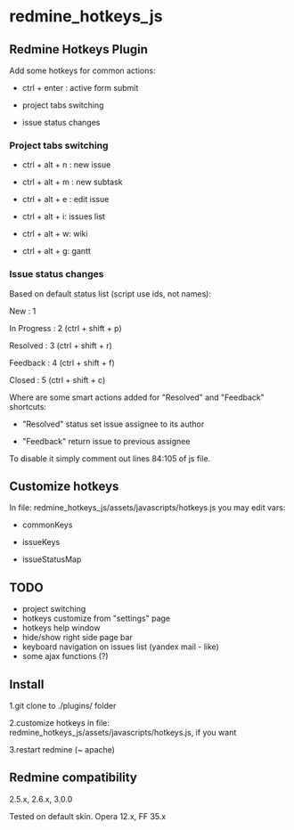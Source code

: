# redmine_hotkeys_js
## Redmine Hotkeys Plugin

Add some hotkeys for common actions: 

* ctrl + enter : active form submit

* project tabs switching

* issue status changes


### Project tabs switching

* ctrl + alt + n : new issue

* ctrl + alt + m : new subtask

* ctrl + alt + e : edit issue

* ctrl + alt + i: issues list

* ctrl + alt + w: wiki

* ctrl + alt + g: gantt

### Issue status changes

Based on default status list (script use ids, not names):

New : 1

In Progress : 2 (ctrl + shift + p)

Resolved : 3 (ctrl + shift + r)

Feedback : 4 (ctrl + shift + f)

Closed : 5 (ctrl + shift + c)

Where are some smart actions added for "Resolved" and "Feedback" shortcuts:

* "Resolved" status set issue assignee to its author

* "Feedback" return issue to previous assignee

To disable it simply comment out lines 84:105 of js file.

## Customize hotkeys

In file: redmine_hotkeys_js/assets/javascripts/hotkeys.js
you may edit vars: 

* commonKeys

* issueKeys

* issueStatusMap

## TODO

* project switching
* hotkeys customize from "settings" page
* hotkeys help window
* hide/show right side page bar
* keyboard navigation on issues list (yandex mail - like)
* some ajax functions (?)

## Install 

1.git clone to ./plugins/ folder

2.customize hotkeys in file: redmine_hotkeys_js/assets/javascripts/hotkeys.js, if you want

3.restart redmine (~ apache)

## Redmine compatibility

2.5.x, 2.6.x, 3.0.0

Теsted on default skin. Opera 12.x, FF 35.x
